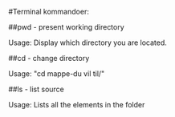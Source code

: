 #Terminal kommandoer:

##pwd - present working directory

Usage: Display which directory you are located.  

##cd - change directory 

Usage: "cd mappe-du vil til/"

##ls - list source

Usage: Lists all the elements in the folder


